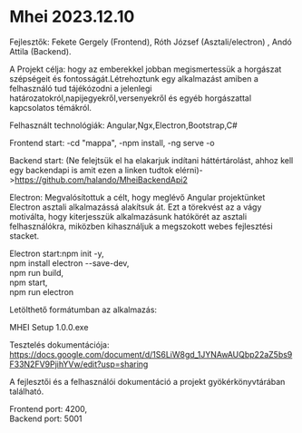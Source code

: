# Mhei 2023.12.10

Fejlesztők: Fekete Gergely (Frontend), Róth József (Asztali/electron) , Andó Attila (Backend).

A Projekt célja: hogy az emberekkel jobban megismertessük a horgászat szépségeit és fontosságát.Létrehoztunk egy alkalmazást amiben a felhasználó tud tájékózodni a jelenlegi határozatokról,napijegyekről,versenyekről és egyéb horgászattal kapcsolatos témákról.

Felhasznált technológiák: Angular,Ngx,Electron,Bootstrap,C#

Frontend start:
    -cd "mappa",
    -npm install,
    -ng serve -o
    
Backend start: (Ne felejtsük el ha elakarjuk indítani háttértárolást, ahhoz kell egy backendapi is amit ezen a linken tudtok elérni)->https://github.com/halando/MheiBackendApi2   

Electron:  Megvalósítottuk a célt, hogy meglévő Angular projektünket Electron asztali alkalmazássá alakítsuk át. Ezt a törekvést az a vágy motiválta, hogy kiterjesszük alkalmazásunk hatókörét az asztali felhasználókra, miközben kihasználjuk a megszokott webes fejlesztési stacket.

Electron start:npm init -y,          
npm install electron --save-dev,         
npm run build,           
npm start,               
npm run electron

Letölthető formátumban az alkalmazás:

MHEI Setup 1.0.0.exe


Tesztelés dokumentációja: https://docs.google.com/document/d/1S6LiW8gd_1JYNAwAUQbp22aZ5bs9F33N2FV9PjihYVw/edit?usp=sharing

A fejlesztői és a felhasználói dokumentáció a projekt gyökérkönyvtárában található.

Frontend port: 4200,           
Backend port: 5001

